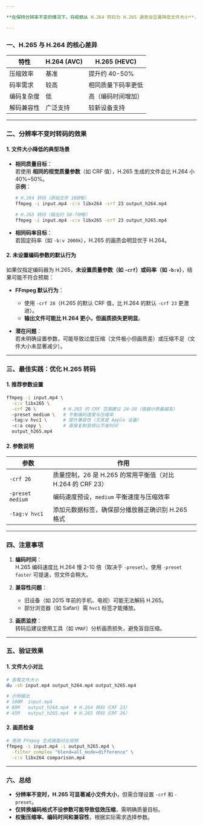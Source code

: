 ```yaml
---

**在保持分辨率不变的情况下，将视频从 H.264 转码为 H.265 通常会显著降低文件大小**，但具体效果取决于编码参数设置。以下是详细分析：

---
```


### 一、H.265 与 H.264 的核心差异
| **特性**         | **H.264 (AVC)**        | **H.265 (HEVC)**       |
|--------------------|------------------------|------------------------|
| 压缩效率           | 基准                   | 提升约 40-50%          |
| 码率需求           | 较高                   | 相同质量下码率更低     |
| 编码复杂度         | 低                     | 高（编码时间增加）     |
| 解码兼容性         | 广泛支持               | 较新设备支持           |

---

### 二、分辨率不变时转码的效果
#### 1. **文件大小降低的典型场景**
   - **相同质量目标**：  
     若使用 **相同的视觉质量参数**（如 CRF 值），H.265 生成的文件会比 H.264 小 40%~50%。  
     **示例**：  
     ```bash
     # H.264 转码（原始文件 100MB）
     ffmpeg -i input.mp4 -c:v libx264 -crf 23 output_h264.mp4

     # H.265 转码（输出约 50-70MB）
     ffmpeg -i input.mp4 -c:v libx265 -crf 23 output_h265.mp4
     ```

   - **相同码率目标**：  
     若固定码率（如 `-b:v 2000k`），H.265 的画质会明显优于 H.264。

#### 2. **未设置编码参数的默认行为**
   如果仅指定编码器为 H.265，**未设置质量参数（如 `-crf`）或码率（如 `-b:v`）**，结果可能不符合预期：
   - **FFmpeg 默认行为**：  
     - 使用 `-crf 28`（H.265 的默认 CRF 值，比 H.264 的默认 `-crf 23` 更激进）。  
     - **输出文件可能比 H.264 更小，但画质损失更明显**。

   - **潜在问题**：  
     若未明确设置参数，可能导致过度压缩（文件极小但画质差）或压缩不足（文件大小未显著减少）。

---

### 三、最佳实践：优化 H.265 转码
#### 1. **推荐参数设置**
```bash
ffmpeg -i input.mp4 \
  -c:v libx265 \
  -crf 26 \          # H.265 的 CRF 范围建议 24-30（值越小质量越高）
  -preset medium \   # 平衡编码速度与压缩率
  -tag:v hvc1 \      # 提升兼容性（尤其是 Apple 设备）
  -c:a copy \        # 直接复制音频以节省时间
  output_h265.mp4
```

#### 2. **参数说明**
| 参数              | 作用                                                                 |
|-------------------|---------------------------------------------------------------------|
| `-crf 26`         | 质量控制，26 是 H.265 的常用平衡值（对比 H.264 的 CRF 23）           |
| `-preset medium`  | 编码速度预设，`medium` 平衡速度与压缩效率                            |
| `-tag:v hvc1`     | 添加元数据标签，确保部分播放器正确识别 H.265 格式                     |

---

### 四、注意事项
1. **编码时间**：  
   H.265 编码速度比 H.264 慢 2-10 倍（取决于 `-preset`）。使用 `-preset faster` 可提速，但文件会稍大。

2. **兼容性问题**：  
   - 旧设备（如 2015 年前的手机、电视）可能无法解码 H.265。  
   - 部分浏览器（如 Safari）需 `hvc1` 标签才能播放。

3. **画质监控**：  
   转码后建议使用工具（如 `VMAF`）分析画质损失，避免盲目压缩。

---

### 五、验证效果
#### 1. **文件大小对比**
```bash
# 查看文件大小
du -sh input.mp4 output_h264.mp4 output_h265.mp4

# 示例输出
# 100M  input.mp4
# 80M   output_h264.mp4  # H.264 转码（CRF 23）
# 45M   output_h265.mp4  # H.265 转码（CRF 26）
```

#### 2. **画质检查**
```bash
# 使用 FFmpeg 生成画面对比视频
ffmpeg -i input.mp4 -i output_h265.mp4 \
  -filter_complex "blend=all_mode=difference" \
  -c:v libx264 comparison.mp4
```

---

### 六、总结
- **分辨率不变时，H.265 可显著减小文件大小**，但需合理设置 `-crf` 和 `-preset`。  
- **仅转换编码格式不设参数可能导致低效压缩**，需明确质量目标。  
- **权衡压缩率、编码时间和兼容性**，根据实际需求选择参数。
